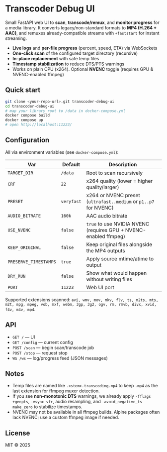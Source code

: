 # Transcoder Debug UI

Small FastAPI web UI to **scan**, **transcode/remux**, and **monitor progress** for a media library.
It converts legacy/non-standard formats to **MP4 (H.264 + AAC)**, and remuxes already-compatible
streams with `+faststart` for instant streaming.

- **Live logs** and **per-file progress** (percent, speed, ETA) via WebSockets
- **One-click scan** of the configured target directory (recursive)
- **In-place replacement** with safe temp files
- **Timestamp stabilization** to reduce DTS/PTS warnings
- Works on plain CPU (x264). Optional **NVENC** toggle (requires GPU & NVENC-enabled ffmpeg)

## Quick start

```bash
git clone <your-repo-url>.git transcoder-debug-ui
cd transcoder-debug-ui
# map your library root to /data in docker-compose.yml
docker compose build
docker compose up
# open http://localhost:11223/
```

## Configuration

All via environment variables (see `docker-compose.yml`):

| Var | Default | Description |
|-----|---------|-------------|
| `TARGET_DIR` | `/data` | Root to scan recursively |
| `CRF` | `22` | x264 quality (lower = higher quality/larger) |
| `PRESET` | `veryfast` | x264 or NVENC preset (`ultrafast..medium` or `p1..p7` for NVENC) |
| `AUDIO_BITRATE` | `160k` | AAC audio bitrate |
| `USE_NVENC` | `false` | `true` to use NVIDIA NVENC (requires GPU + NVENC-enabled ffmpeg) |
| `KEEP_ORIGINAL` | `false` | Keep original files alongside the MP4 outputs |
| `PRESERVE_TIMESTAMPS` | `true` | Apply source mtime/atime to output |
| `DRY_RUN` | `false` | Show what would happen without writing files |
| `PORT` | `11223` | Web UI port |

Supported extensions scanned: `avi, wmv, mov, mkv, flv, ts, m2ts, mts, m2t, mpg, mpeg, vob, mxf, webm, 3gp, 3g2, ogv, rm, rmvb, divx, xvid, f4v, m4v, mp4`.

## API

- `GET /` — UI
- `GET /config` — current config
- `POST /scan` — begin scan/transcode job
- `POST /stop` — request stop
- `WS /ws` — log/progress feed (JSON messages)

## Notes

- Temp files are named like `.<stem>.transcoding.mp4` to keep `.mp4` as the last extension for ffmpeg muxer detection.
- If you see **non-monotonic DTS** warnings, we already apply `-fflags +genpts`, `-vsync vfr`, audio resampling, and `-avoid_negative_ts make_zero` to stabilize timestamps.
- NVENC may not be available in all ffmpeg builds. Alpine packages often lack NVENC; use a custom ffmpeg image if needed.

## License

MIT © 2025

